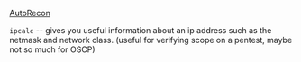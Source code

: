 [AutoRecon](https://github.com/Tib3rius/AutoRecon)

 `ipcalc`  --  gives you useful information about an ip address such as the netmask and network class. (useful for verifying scope on a pentest, maybe not so much for OSCP)

